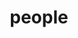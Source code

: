 ---
layout: none
permalink: /people/
title: people
description: members of the lab or group
nav: true
nav_order: 7

# profiles:
#   # if you want to include more than one profile, just replicate the following block
#   # and create one content file for each profile inside _pages/
#   - align: right
#     image: prof_pic.jpg
#     content: about.md
#     image_circular: false # crops the image to make it circular
#     more_info: >
#       <p>555 your office number</p>
#       <p>123 your address street</p>
#       <p>Your City, State 12345</p>
#   - align: left
#     image: prof_pic.jpg
#     content: about_einstein.md
#     image_circular: false # crops the image to make it circular
#     more_info: >
#       <p>555 your office number</p>
#       <p>123 your address street</p>
#       <p>Your City, State 12345</p>
---